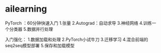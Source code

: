 # ailearning
PyTorch ：60分钟快速入门
1.张量
2.Autograd：自动求导
3.神经网络
4.训练一个分类器
5.数据并行处理

入门强化：
1.数据加载和处理
2.PyTorch小试牛刀
3.迁移学习
4.混合前端的seq2seq模型部署
5.保存和加载模型
